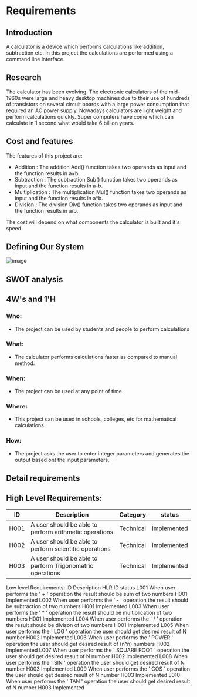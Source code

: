 # Requirements
## Introduction
A calculator is a device which performs calculations like addition, subtraction etc. In this project the calculations are performed using a command line interface.

## Research
The calculator has been evolving. The electronic calculators of the mid-1960s were large and heavy desktop machines due to their use of hundreds of transistors on several circuit boards with a large power consumption that required an AC power supply. Nowadays calculators are light weight and perform calculations quickly. Super computers have come which can calculate in 1 second what would take 6 billion years.

## Cost and features
The features of this project are:
* Addition : The addition Add() function takes two operands as input and the function results in a+b.
* Subtraction : The subtraction Sub() function takes two operands as input and the function results in a-b.
* Multiplication : The multiplication Mul() function takes two operands as input and the function results in a*b.
* Division : The division Div() function takes two operands as input and the function results in a/b.

The cost will depend on what components the calculator is built and it's speed.

## Defining Our System

![image](https://user-images.githubusercontent.com/81291326/114972845-e3de1000-9e9c-11eb-996b-42f5fc74a3a8.png)

## SWOT analysis

## 4W's and 1'H
### Who:
* The project can be used by students and people to perform calculations

### What:
* The calculator performs calculations faster as compared to manual method.

### When:
* The project can be used at any point of time.

### Where:
* This project can be used in schools, colleges, etc for mathematical calculations.

### How:
* The project asks the user to enter integer parameters and generates the output based ont the input parameters.

## Detail requirements
## High Level Requirements:
| ID	| Description                                             | Category | status   |
|-----|---------------------------------------------------------|----------|----------|
| H001|	A user should be able to perform arithmetic operations	| Technical|	Implemented|
| H002|	A user should be able to perform scientific operations	| Technical|	Implemented|
| H003|	A user should be able to perform Trigonometric operations|Technical|	Implemented|

Low level Requirements:
ID	Description	HLR ID	status
L001	When user performs the ' + ' operation the result should be sum of two numbers	H001	Implemented
L002	When user performs the ' - ' operation the result should be subtraction of two numbers	H001	Implemented
L003	When user performs the ' * ' operation the result should be multiplication of two numbers	H001	Implemented
L004	When user performs the ' / ' operation the result should be divison of two numbers	H001	Implemented
L005	When user performs the ' LOG ' operation the user should get desired result of N number	H002	Implemented
L006	When user performs the ' POWER ' operation the user should get desired result of (n^n) numbers	H002	Implemented
L007	When user performs the ' SQUARE ROOT ' operation the user should get desired result of N number	H002	Implemented
L008	When user performs the ' SIN ' operation the user should get desired result of N number	H003	Implemented
L009	When user performs the ' COS ' operation the user should get desired result of N number	H003	Implemented
L010	When user performs the ' TAN ' operation the user should get desired result of N number	H003	Implemented


